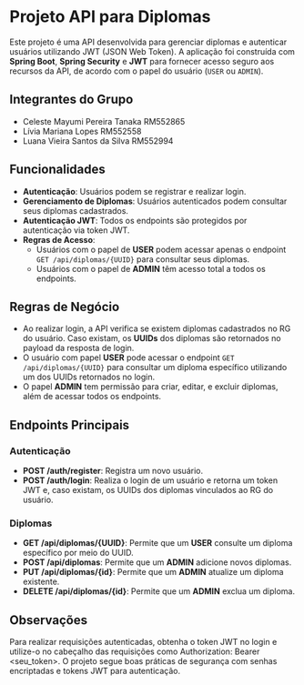 # Projeto API para Diplomas

Este projeto é uma API desenvolvida para gerenciar diplomas e autenticar usuários utilizando JWT (JSON Web Token). A aplicação foi construída com **Spring Boot**, **Spring Security** e **JWT** para fornecer acesso seguro aos recursos da API, de acordo com o papel do usuário (`USER` ou `ADMIN`).

## Integrantes do Grupo

- Celeste Mayumi Pereira Tanaka RM552865
- Lívia Mariana Lopes RM552558
- Luana Vieira Santos da Silva RM552994


## Funcionalidades

- **Autenticação**: Usuários podem se registrar e realizar login.
- **Gerenciamento de Diplomas**: Usuários autenticados podem consultar seus diplomas cadastrados.
- **Autenticação JWT**: Todos os endpoints são protegidos por autenticação via token JWT.
- **Regras de Acesso**:
  - Usuários com o papel de **USER** podem acessar apenas o endpoint `GET /api/diplomas/{UUID}` para consultar seus diplomas.
  - Usuários com o papel de **ADMIN** têm acesso total a todos os endpoints.

## Regras de Negócio

- Ao realizar login, a API verifica se existem diplomas cadastrados no RG do usuário. Caso existam, os **UUIDs** dos diplomas são retornados no payload da resposta de login.
- O usuário com papel **USER** pode acessar o endpoint `GET /api/diplomas/{UUID}` para consultar um diploma específico utilizando um dos UUIDs retornados no login.
- O papel **ADMIN** tem permissão para criar, editar, e excluir diplomas, além de acessar todos os endpoints.

## Endpoints Principais

### Autenticação

- **POST /auth/register**: Registra um novo usuário.
- **POST /auth/login**: Realiza o login de um usuário e retorna um token JWT e, caso existam, os UUIDs dos diplomas vinculados ao RG do usuário.

### Diplomas

- **GET /api/diplomas/{UUID}**: Permite que um **USER** consulte um diploma específico por meio do UUID.
- **POST /api/diplomas**: Permite que um **ADMIN** adicione novos diplomas.
- **PUT /api/diplomas/{id}**: Permite que um **ADMIN** atualize um diploma existente.
- **DELETE /api/diplomas/{id}**: Permite que um **ADMIN** exclua um diploma.
  
## Observações
Para realizar requisições autenticadas, obtenha o token JWT no login e utilize-o no cabeçalho das requisições como Authorization: Bearer <seu_token>.
O projeto segue boas práticas de segurança com senhas encriptadas e tokens JWT para autenticação.
